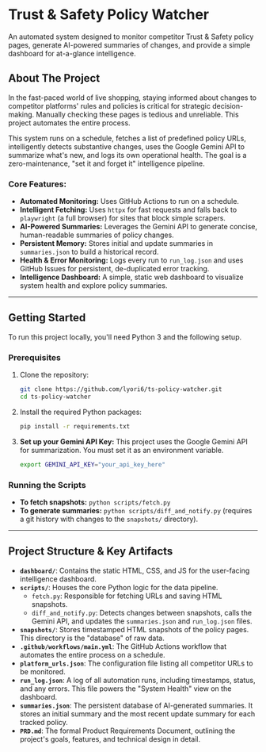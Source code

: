 # Trust & Safety Policy Watcher

An automated system designed to monitor competitor Trust & Safety policy pages, generate AI-powered summaries of changes, and provide a simple dashboard for at-a-glance intelligence.

## About The Project

In the fast-paced world of live shopping, staying informed about changes to competitor platforms' rules and policies is critical for strategic decision-making. Manually checking these pages is tedious and unreliable. This project automates the entire process.

This system runs on a schedule, fetches a list of predefined policy URLs, intelligently detects substantive changes, uses the Google Gemini API to summarize what's new, and logs its own operational health. The goal is a zero-maintenance, "set it and forget it" intelligence pipeline.

### Core Features:
*   **Automated Monitoring:** Uses GitHub Actions to run on a schedule.
*   **Intelligent Fetching:** Uses `httpx` for fast requests and falls back to `playwright` (a full browser) for sites that block simple scrapers.
*   **AI-Powered Summaries:** Leverages the Gemini API to generate concise, human-readable summaries of policy changes.
*   **Persistent Memory:** Stores initial and update summaries in `summaries.json` to build a historical record.
*   **Health & Error Monitoring:** Logs every run to `run_log.json` and uses GitHub Issues for persistent, de-duplicated error tracking.
*   **Intelligence Dashboard:** A simple, static web dashboard to visualize system health and explore policy summaries.

---

## Getting Started

To run this project locally, you'll need Python 3 and the following setup.

### Prerequisites

1.  Clone the repository:
    ```sh
    git clone https://github.com/lyori6/ts-policy-watcher.git
    cd ts-policy-watcher
    ```

2.  Install the required Python packages:
    ```sh
    pip install -r requirements.txt
    ```

3.  **Set up your Gemini API Key:** This project uses the Google Gemini API for summarization. You must set it as an environment variable.
    ```sh
    export GEMINI_API_KEY="your_api_key_here"
    ```

### Running the Scripts

*   **To fetch snapshots:** `python scripts/fetch.py`
*   **To generate summaries:** `python scripts/diff_and_notify.py` (requires a git history with changes to the `snapshots/` directory).

---

## Project Structure & Key Artifacts

*   **`dashboard/`**: Contains the static HTML, CSS, and JS for the user-facing intelligence dashboard.
*   **`scripts/`**: Houses the core Python logic for the data pipeline.
    *   `fetch.py`: Responsible for fetching URLs and saving HTML snapshots.
    *   `diff_and_notify.py`: Detects changes between snapshots, calls the Gemini API, and updates the `summaries.json` and `run_log.json` files.
*   **`snapshots/`**: Stores timestamped HTML snapshots of the policy pages. This directory is the "database" of raw data.
*   **`.github/workflows/main.yml`**: The GitHub Actions workflow that automates the entire process on a schedule.
*   **`platform_urls.json`**: The configuration file listing all competitor URLs to be monitored.
*   **`run_log.json`**: A log of all automation runs, including timestamps, status, and any errors. This file powers the "System Health" view on the dashboard.
*   **`summaries.json`**: The persistent database of AI-generated summaries. It stores an initial summary and the most recent update summary for each tracked policy.
*   **`PRD.md`**: The formal Product Requirements Document, outlining the project's goals, features, and technical design in detail.

